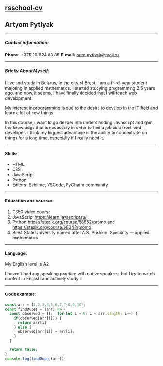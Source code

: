 ## [rsschool-cv][rez]


## Artyom Pytlyak
___
##### Contact information:
**Phone:** +375 29 824 83 85
**E-mail:** artm.pytlyak@mail.ru
___
##### Briefly About Myself:
I live and study in Belarus, in the city of Brest. I am a third-year student majoring in applied mathematics. I started studying programming 2.5 years ago. and now, it seems, I have finally decided that I will teach web development.

My interest in programming is due to the desire to develop in the IT  field and learn a lot of new things

In this course, I want to go deeper into understanding Javascript   and gain the knowledge that is necessary in order to find a job as a front-end developer. I think my biggest advantage is the ability to concentrate on things for a long time, especially if I really need it.
___
#### Skills:
+ HTML
+ CSS
+ JavaScript
+ Python
+ Editors: Sublime, VSCode, PyCharm community
___
#### Education and courses:
1. CS50 video  course
2. JavaScript https://learn.javascript.ru/
3. Python https://stepik.org/course/58852/promo and https://stepik.org/course/68343/promo
4. Brest State University named after A.S. Pushkin. Specialty — applied mathematics

___
#### Language:
My English level is A2. 

I haven't had any speaking practice with native speakers, but I try to watch content in English and actively study it
___
#### Code example:
```JavaScript
const arr = [1,2,3,4,5,6,7,7,8,6,10];
const findDupes = (arr) => {
  const observed = {};  for(let i = 0; i < arr.length; i++) {
    if(observed[arr[i]]) {
      return arr[i]
    } else {
      observed[arr[i]] = arr[i];
    }
  }

  return false;
}
console.log(findDupes(arr)); 
```

[rez]: ()
